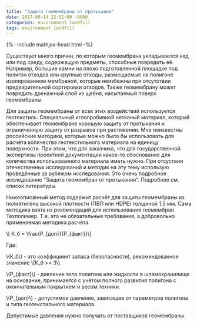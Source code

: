 ```yaml
---
title: "Защита геомембраны от протыкания"
date: 2017-09-14 22:51:00 -0000
categories: environment landfill
tags: environment landfill
---
```


{%- include mathjax-head.html -%}

Существует много причин, по которым геомембрана укладывается над или под среду, содержащую предметы, способные повредить её. Например, большие камни на плохо подготовленной площадке под полигон отходов или крупные отходы, размещаемые на полигоне изолированном мембраной, которые неизбежны при отсутствии предварительной сортировки отходов. Также геомембрану может повредить дренажный слой из щебня, насыпаемый поверх геомембраны.

Для защиты геомембраны от всех этих воздействий используется геотекстиль. Специальный иглопробивной нетканый материал, который обеспечивает геомембране хорошую защиту от протыкания и ограниченную защиту от разрывов при растяжении. Мне неизвестны российские методики, которые можно было бы использовать для расчёта количества геотекстильного материала на единицу поверхности. При этом, что для заказчика, что для государственной экспертизы проектной документации какое-то обоснование для количества использованного материала иметь нужно. При отсуствии отечественных исследований и методик на эту тему использую проведённые за рубежом исследования. Это очень подробное исследование "Защита геомембран от протыкания". Подробнее см. список литературы.

Нижеописанный метод содержит расчёт для защиты геомембраны из полиэтилена высокой плотности (ПВП или HDPE) толщиной 1.5 мм. Сама методика взята из рекомендаций для использования геомембран Техполимер. Т.е. это не обязательные требования, а добровольно применяемая методика расчёта.

\\[ К_б = \\frac{P_{доп}}{P_{факт}}\\]

Где:

\\(К_б\\) - это коэффициент запаса (безопасности), рекомендованное значение \\(К_б >= 3\\).

\\(P_{факт}\\) - давление тела полигона или жидкости в шламохранилище на основание, принимается с учётом полного развития полигона с окончательным покрытием и весом техники.

\\(P_{доп}\\) - допустимое давление, зависящее от параметров полигона и типа геотекстильного материала.

Допустимые давления нужно получать от поставщиков геомембраны.